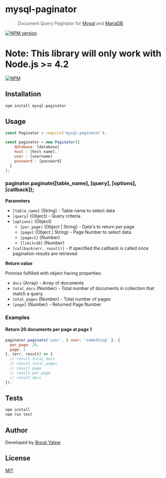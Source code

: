 
# mysql-paginator

> Document Query Paginator for  [Mysql](https://www.mysql.com) and [MariaDB](http://mariadb.org)

[![NPM version](https://img.shields.io/npm/v/mysql-paginator.svg)](https://npmjs.org/package/mysql-paginator)

**Note:** This library will only work with Node.js >= 4.2
=======
[![NPM](https://nodei.co/npm/mysql-paginator.png?downloads=true&downloadRank=true&stars=true)](https://nodei.co/npm/mysql-paginator/)


## Installation

```sh
npm install mysql-paginator
```

## Usage

```js
const Paginator = require('mysql-paginator');

const paginator = new Paginator({
    database: [database]
    host : [host-name],
    user : [username]
    password : [password]
  }    
);
```

### paginator.paginate([table_name], [query], [options], [callback]);

**Parameters**

* `[table_name]` {String} - Table name to select data
* `[query]` {Object} - Query criteria.
* `[options]` {Object}
  - `[per_page]` {Object | String} - Data's to return per page 
  - `[page]` {Object | String} - Page Number to select data. 
  - `[page=1]` {Number}
  - `[limit=10]` {Number}
* `[callback(err, result)]` - If specified the callback is called once pagination results are retrieved

**Return value**

Promise fulfilled with object having properties:
* `docs` {Array} - Array of documents
* `total_docs` {Number} - Total number of documents in collection that match a query
* `total_pages` {Number} - Total number of pages
* `[page]` {Number} - Returned Page Number

### Examples

#### Return 20 documents per page at page 1

```js
paginator.paginate('user', { user: 'something' }, { 
  per_page: 20, 
  page: 1  
}, (err, result) => {
  // result.total_docs
  // result.total_pages
  // result.page
  // result.per_page
  // result.docs  
});
```

## Tests

```sh
npm install
npm run test
```

## Author
Developed by [Bisrat Yalew](https://t.me/bisratyalew)

## License
[MIT](LICENSE)
